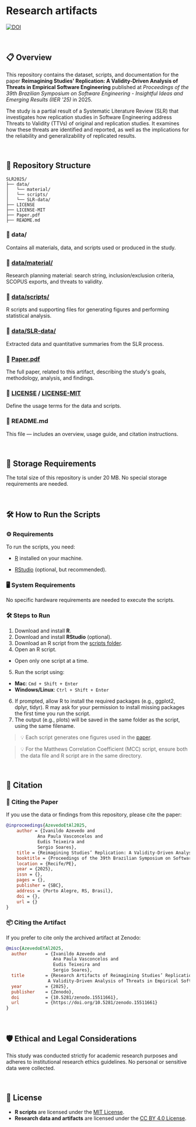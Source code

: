 # Research artifacts

[![DOI](https://zenodo.org/badge/DOI/10.5281/zenodo.15511661.svg)](https://doi.org/10.5281/zenodo.15511661)

<br>

## 📋 Overview

This repository contains the dataset, scripts, and documentation for the paper **Reimagining Studies' Replication: A Validity-Driven Analysis of Threats in Empirical Software Engineering** published at _Proceedings of the 39th Brazilian Symposium on Software Engineering - Insightful Ideas and Emerging Results (IIER '25)_ in 2025.

The study is a partial result of a Systematic Literature Review (SLR) that investigates how replication studies in Software Engineering address Threats to Validity (TTVs) of original and replication studies. It examines how these threats are identified and reported, as well as the implications for the reliability and generalizability of replicated results.

<br>

## 📂 Repository Structure

```
SLR2025/
├── data/
│   └── material/
│   └── scripts/
│   └── SLR-data/
├── LICENSE
├── LICENSE-MIT
├── Paper.pdf
├── README.md
```
### 📂 data/
Contains all materials, data, and scripts used or produced in the study.

### 📂 [data/material/](data/material/materials.md)
Research planning material: search string, inclusion/exclusion criteria, SCOPUS exports, and threats to validity.

### 📂 [data/scripts/](data/scripts/scripts.md)
R scripts and supporting files for generating figures and performing statistical analysis.

### 📂 [data/SLR-data/](data/SLR-data/data-details.md)
Extracted data and quantitative summaries from the SLR process.

### 📄 [Paper.pdf](Paper.pdf)
The full paper, related to this artifact, describing the study's goals, methodology, analysis, and findings.

### 📄 [LICENSE](LICENSE) / [LICENSE-MIT](LICENSE-MIT)
Define the usage terms for the data and scripts.

### 📄 README.md
This file — includes an overview, usage guide, and citation instructions.

<br>

## 💾 Storage Requirements
The total size of this repository is under 20 MB. No special storage requirements are needed.

<br>

## 🛠 How to Run the Scripts

### ⚙️ Requirements

To run the scripts, you need:

- [R](https://cran.r-project.org/) installed on your machine.

- [RStudio](https://www.rstudio.com/products/rstudio/download/) (optional, but recommended).


### 🖥️ System Requirements

No specific hardware requirements are needed to execute the scripts.


### 🛠 Steps to Run

1. Download and install **R**.
2. Download and install **RStudio** (optional).
3. Download an R script from the [scripts folder](data/scripts/scripts.md).
4. Open an R script.
  - Open only one script at a time.
5. Run the script using:
  - **Mac**: `Cmd + Shift + Enter`
  - **Windows/Linux**: `Ctrl + Shift + Enter`
6. If prompted, allow R to install the required packages (e.g., ggplot2, dplyr, tidyr).
R may ask for your permission to install missing packages the first time you run the script.
7. The output (e.g., plots) will be saved in the same folder as the script, using the same filename.

> 💡 Each script generates one figures used in the [paper](Paper.pdf).

> 💡 For the Matthews Correlation Coefficient (MCC)
script, ensure both the data file and R script are in the same directory.

<br>

## 📄 Citation

### 📝 Citing the Paper

If you use the data or findings from this repository, please cite the paper:

```bibtex
@inproceedings{AzevedoEtAl2025,
    author = {Ivanildo Azevedo and 
            Ana Paula Vasconcelos and 
            Eudis Teixeira and 
            Sergio Soares},
    title = {Reimagining Studies’ Replication: A Validity-Driven Analysis of Threats in Empirical Software Engineering},
    booktitle = {Proceedings of the 39th Brazilian Symposium on Software Engineering - Insightful Ideas and Emerging Results (IIER '25)},
    location = {Recife/PE},
    year = {2025},
    issn = {},
    pages = {},
    publisher = {SBC},
    address = {Porto Alegre, RS, Brasil},
    doi = {},
    url = {}
}
```

### 📦 Citing the Artifact

If you prefer to cite only the archived artifact at Zenodo:

```bibtex
@misc{AzevedoEtAl2025,
  author       = {Ivanildo Azevedo and
                  Ana Paula Vasconcelos and
                  Eudis Teixeira and
                  Sergio Soares},
  title        = {Research Artifacts of Reimagining Studies’ Replication: 
                A Validity-Driven Analysis of Threats in Empirical Software Engineering},
  year         = {2025},
  publisher    = {Zenodo},
  doi          = {10.5281/zenodo.15511661},
  url          = {https://doi.org/10.5281/zenodo.15511661}
}
```

<br>

## 🛡️ Ethical and Legal Considerations

This study was conducted strictly for academic research purposes and adheres to institutional research ethics guidelines. No personal or sensitive data were collected.

<br>

## 📜 License

- **R scripts** are licensed under the [MIT License](LICENSE-MIT).
- **Research data and artifacts** are licensed under the [CC BY 4.0 License](LICENSE).
